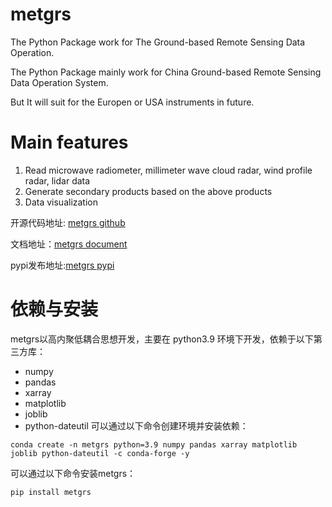 # metgrs
The Python Package work for The Ground-based Remote Sensing Data Operation.

The Python Package mainly work for China Ground-based Remote Sensing Data Operation System.

But It will suit for the Europen or USA instruments in future.

# Main features
1. Read microwave radiometer, millimeter wave cloud radar, wind profile radar, lidar data
2. Generate secondary products based on the above products
3. Data visualization

开源代码地址: [metgrs github](https://github.com/longtsing/metgrs)   

文档地址：[metgrs document](https://longtsing.github.io/metgrs/)

pypi发布地址:[metgrs pypi](https://pypi.org/project/metgrs/)
# 依赖与安装
metgrs以高内聚低耦合思想开发，主要在 python3.9 环境下开发，依赖于以下第三方库：
- numpy
- pandas
- xarray
- matplotlib
- joblib
- python-dateutil
可以通过以下命令创建环境并安装依赖：
```shell
conda create -n metgrs python=3.9 numpy pandas xarray matplotlib joblib python-dateutil -c conda-forge -y
```
可以通过以下命令安装metgrs：
```shell
pip install metgrs
```

